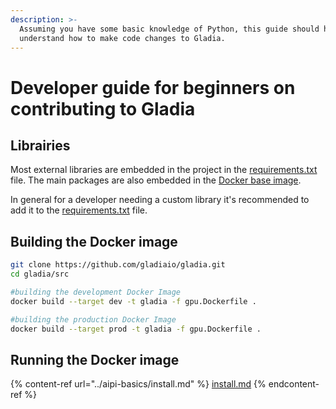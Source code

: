 ```yaml
---
description: >-
  Assuming you have some basic knowledge of Python, this guide should help you
  understand how to make code changes to Gladia.
---
```


# Developer guide for beginners on contributing to Gladia

## Librairies

Most external libraries are embedded in the project in the [requirements.txt](https://github.com/jqueguiner/unifai-apis-core/blob/main/api/requirements.txt) file. The main packages are also embedded in the [Docker base image](https://github.com/jqueguiner/unifai-apis-core/blob/main/api/gpu.Dockerfile.full).

In general for a developer needing a custom library it's recommended to add it to the [requirements.txt](https://github.com/jqueguiner/unifai-apis-core/blob/main/api/requirements.txt) file.

## Building the Docker image

```bash
git clone https://github.com/gladiaio/gladia.git
cd gladia/src

#building the development Docker Image
docker build --target dev -t gladia -f gpu.Dockerfile .

#building the production Docker Image
docker build --target prod -t gladia -f gpu.Dockerfile .
```

## Running the Docker image

{% content-ref url="../aipi-basics/install.md" %}
[install.md](../aipi-basics/install.md)
{% endcontent-ref %}
